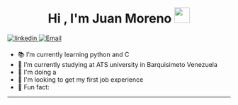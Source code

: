 <h1 align="center">Hi , I'm Juan Moreno <img src="https://media.giphy.com/media/hvRJCLFzcasrR4ia7z/giphy.gif" width="35"></h1>
<a href="https://linkedin.com/in/juan-andres-moreno-valbuena-165ba6301/" target="_blank">
<img src=https://img.shields.io/badge/linkedin-%2300acee.svg?color=405DE6&style=for-the-badge&logo=linkedin&logoColor=white alt=linkedin style="margin-bottom: 5px;" />
</a>
<a href="mailto:juanmandresv@gmail.com?subject=Hi%20Kartik%20,%20nice%20to%20meet%20you!" target="_blank"><img alt="Email" src="https://img.shields.io/static/v1?style=for-the-badge&message=Gmail&color=EA4335&logo=Gmail&logoColor=FFFFFF&label=" /></a>


<!--Introduction -->
- 📚 I’m currently learning python and C 
- 🐝 I’m currently studying at ATS university in Barquisimeto Venezuela
- 🔭 I'm doing a 
- 🌱 I'm looking to get my first job experience 
- 🍰 Fun fact: 
---
